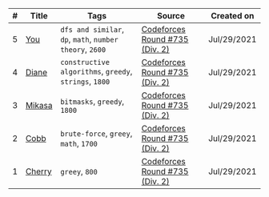 | # | Title | Tags | Source | Created on |
|---| ----- | ---- | ------ | ------- |
5 | [You](https://codeforces.com/contest/1554/problem/E)| `dfs and similar`, `dp`, `math`, `number theory`, `2600`| [Codeforces Round #735 (Div. 2)](https://codeforces.com/contest/1554) | Jul/29/2021
4 | [Diane](https://codeforces.com/contest/1554/problem/D)| `constructive algorithms`, `greedy`, `strings`, `1800`| [Codeforces Round #735 (Div. 2)](https://codeforces.com/contest/1554) | Jul/29/2021
3 | [Mikasa](https://codeforces.com/contest/1554/problem/C)| `bitmasks`, `greedy`, `1800`| [Codeforces Round #735 (Div. 2)](https://codeforces.com/contest/1554) | Jul/29/2021
2 | [Cobb](https://codeforces.com/contest/1554/problem/B)| `brute-force`, `greey`, `math`, `1700`| [Codeforces Round #735 (Div. 2)](https://codeforces.com/contest/1554) | Jul/29/2021
1 | [Cherry](https://codeforces.com/contest/1554/problem/A)| `greey`, `800`| [Codeforces Round #735 (Div. 2)](https://codeforces.com/contest/1554) | Jul/29/2021
